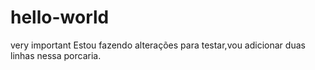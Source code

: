# hello-world
very important
Estou fazendo alterações para testar,vou adicionar duas linhas
nessa porcaria.
